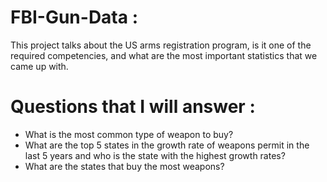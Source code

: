 # FBI-Gun-Data :
This project talks about the US arms registration program, is it one of the required competencies, and what are the most important statistics that we came up with.



# Questions that I will answer :

- What is the most common type of weapon to buy?
- What are the top 5 states in the growth rate of weapons permit in the last 5 years and who is the state with the highest growth rates? 
- What are the states that buy the most weapons?
